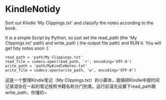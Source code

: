 # KindleNotidy
Sort out Kindle 'My Clippings.txt' and classify the notes according to the book.

It is a simple Script by Python, so just set the read_path (the 'My Clippings.txt' path) and write_path ( the output file path) and RUN it. You will get tidy notes soon :)

    read_path = 'path/My Clippings.txt'
    read_file = codecs.open(read_path, 'r', encoding='UTF-8')
    write_path = 'path/MyKindleNotes.txt'
    write_file = codecs.open(write_path, 'w', encoding='UTF-8')

这是一个整理Kindle笔记（My Clippings.txt）的小脚本，能够把Kindle中按时间记录混杂在一起的笔记按照书籍名称分门别类。运行前请先设置下read_path跟write_path，你懂的~
